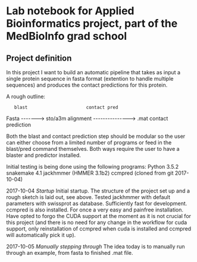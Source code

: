 # Lab notebook for Applied Bioinformatics project, part of the MedBioInfo grad school

## Project definition
In this project I want to build an automatic pipeline that takes as input a single
protein sequence in fasta format (extention to handle multiple sequences) and 
produces the contact predictions for this protein.

A rough outline:

       blast                      contact pred
Fasta -------> sto/a3m alignment ---------------> .mat contact prediction

Both the blast and contact prediction step should be modular so the user
can either choose from a limited number of programs or feed in the blast/pred 
command themselves. Both ways require the user to have a blaster and predictor
installed.

Initial testing is being done using the following programs:
  Python 3.5.2
  snakemake 4.1
  jackhmmer (HMMER 3.1b2)
  ccmpred (cloned from git 2017-10-04)


2017-10-04 *Startup*
  Initial startup. The structure of the project set up and a rough sketch is
  laid out, see above. Tested jackhmmer with default parameters with swissprot
  as database. Sufficiently fast for development. ccmpred is also installed. 
  For once a very easy and painfree installation. Have opted to forgo the CUDA
  support at the moment as it is not crucial for this project (and there is no
  need for any change in the workflow for cuda support, only reinstallation
  of ccmpred when cuda is installed and ccmpred will automatically pick it up).

2017-10-05 *Manually stepping through*
  The idea today is to manually run through an example, from fasta to finished
  .mat file. 
